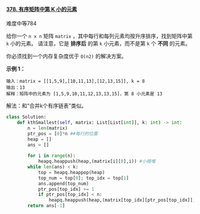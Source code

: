 #### [378. 有序矩阵中第 K 小的元素](https://leetcode-cn.com/problems/kth-smallest-element-in-a-sorted-matrix/)

难度中等784

给你一个 `n x n` 矩阵 `matrix` ，其中每行和每列元素均按升序排序，找到矩阵中第 `k` 小的元素。
请注意，它是 **排序后** 的第 `k` 小元素，而不是第 `k` 个 **不同** 的元素。

你必须找到一个内存复杂度优于 `O(n2)` 的解决方案。

 

**示例 1：**

```
输入：matrix = [[1,5,9],[10,11,13],[12,13,15]], k = 8
输出：13
解释：矩阵中的元素为 [1,5,9,10,11,12,13,13,15]，第 8 小元素是 13
```



解法：和“合并k个有序链表”类似。

```python
class Solution:
    def kthSmallest(self, matrix: List[List[int]], k: int) -> int:
        n = len(matrix)
        ptr_pos = [0]*n ##每行的位置
        heap = []
        ans = []
        
        for i in range(n):
            heapq.heappush(heap,(matrix[i][0],i)) #小根堆
        while len(ans) < k:
            top = heapq.heappop(heap)
            top_num = top[0]; top_idx = top[1]
            ans.append(top_num)
            ptr_pos[top_idx] += 1
            if ptr_pos[top_idx] < n:
                heapq.heappush(heap,(matrix[top_idx][ptr_pos[top_idx]],top_idx))
        return ans[-1]
```

